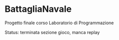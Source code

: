 # BattagliaNavale
Progetto finale corso Laboratorio di Programmazione

Status: terminata sezione gioco, manca replay
